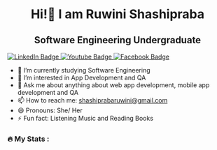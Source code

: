 <div id="header" align="center">
  <h1>
    Hi!👋 I am Ruwini Shashipraba</h1>
  </div>

<div align="center">
  <h2>
    Software Engineering Undergraduate </h2>
</div>

<div id="badges">
  <a href="https://www.linkedin.com/in/ruwini-shashipraba-somasiri-9600291b2/">
    <img src="https://img.shields.io/badge/LinkedIn-blue?style=for-the-badge&logo=linkedin&logoColor=white" alt="LinkedIn Badge"/>
  </a>
  <a href="https://www.youtube.com/@Fun-IT">
    <img src="https://img.shields.io/badge/YouTube-red?style=for-the-badge&logo=youtube&logoColor=white" alt="Youtube Badge"/>
  </a>
  <a href="https://www.facebook.com/ruwini.shashipraba.1">
    <img src="https://img.shields.io/badge/Facebook-blue?style=for-the-badge&logo=facebook&logoColor=white" alt="Facebook Badge"/>
  </a>
</div>

- 🔭 I’m currently studying Software Engineering
- 🌱 I’m interested in App Development and QA 
- 💬 Ask me about anything about web app development, mobile app development and QA
- 📫 How to reach me: shashiprabaruwini@gmail.com
- 😄 Pronouns: She/ Her
- ⚡ Fun fact: Listening Music and Reading Books

### :fire: My Stats :
